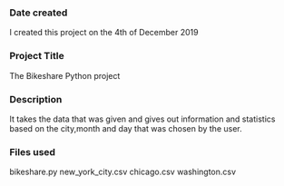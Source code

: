 ### Date created
I created this project on the 4th of December 2019

### Project Title
The Bikeshare Python project

### Description
It takes the data that was given and gives out information and statistics based on the city,month and day that was chosen 
by the user.

### Files used
bikeshare.py
new_york_city.csv
chicago.csv
washington.csv



